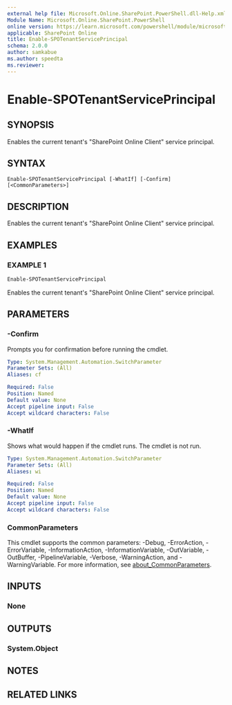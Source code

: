 ```yaml
---
external help file: Microsoft.Online.SharePoint.PowerShell.dll-Help.xml
Module Name: Microsoft.Online.SharePoint.PowerShell
online version: https://learn.microsoft.com/powershell/module/microsoft.online.sharepoint.powershell/enable-spotenantserviceprincipal
applicable: SharePoint Online
title: Enable-SPOTenantServicePrincipal
schema: 2.0.0
author: samkabue
ms.author: speedta
ms.reviewer:
---
```


# Enable-SPOTenantServicePrincipal

## SYNOPSIS

Enables the current tenant's "SharePoint Online Client" service principal.

## SYNTAX

```
Enable-SPOTenantServicePrincipal [-WhatIf] [-Confirm] [<CommonParameters>]
```

## DESCRIPTION

Enables the current tenant's "SharePoint Online Client" service principal.

## EXAMPLES

### EXAMPLE 1

```powershell
Enable-SPOTenantServicePrincipal
```

Enables the current tenant's "SharePoint Online Client" service principal.

## PARAMETERS

### -Confirm

Prompts you for confirmation before running the cmdlet.

```yaml
Type: System.Management.Automation.SwitchParameter
Parameter Sets: (All)
Aliases: cf

Required: False
Position: Named
Default value: None
Accept pipeline input: False
Accept wildcard characters: False
```

### -WhatIf

Shows what would happen if the cmdlet runs.
The cmdlet is not run.

```yaml
Type: System.Management.Automation.SwitchParameter
Parameter Sets: (All)
Aliases: wi

Required: False
Position: Named
Default value: None
Accept pipeline input: False
Accept wildcard characters: False
```

### CommonParameters

This cmdlet supports the common parameters: -Debug, -ErrorAction, -ErrorVariable, -InformationAction, -InformationVariable, -OutVariable, -OutBuffer, -PipelineVariable, -Verbose, -WarningAction, and -WarningVariable. For more information, see [about_CommonParameters](https://go.microsoft.com/fwlink/?LinkID=113216).

## INPUTS

### None

## OUTPUTS

### System.Object

## NOTES

## RELATED LINKS
